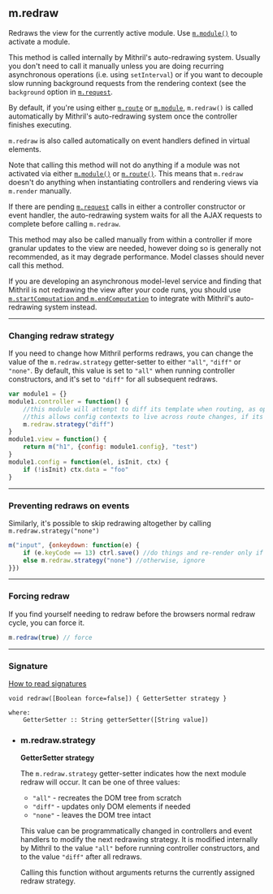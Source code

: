 ## m.redraw

Redraws the view for the currently active module. Use [`m.module()`](mithril.module.md) to activate a module.

This method is called internally by Mithril's auto-redrawing system. Usually you don't need to call it manually unless you are doing recurring asynchronous operations (i.e. using `setInterval`) or if you want to decouple slow running background requests from the rendering context (see the `background` option in [`m.request`](mithril.request.md).

By default, if you're using either [`m.route`](mithril.route.md) or [`m.module`](mithril.module.md), `m.redraw()` is called automatically by Mithril's auto-redrawing system once the controller finishes executing.

`m.redraw` is also called automatically on event handlers defined in virtual elements.

Note that calling this method will not do anything if a module was not activated via either [`m.module()`](mithril.module.md) or [`m.route()`](mithril.route.md). This means that `m.redraw` doesn't do anything when instantiating controllers and rendering views via `m.render` manually.

If there are pending [`m.request`](mithril.request.md) calls in either a controller constructor or event handler, the auto-redrawing system waits for all the AJAX requests to complete before calling `m.redraw`.

This method may also be called manually from within a controller if more granular updates to the view are needed, however doing so is generally not recommended, as it may degrade performance. Model classes should never call this method.

If you are developing an asynchronous model-level service and finding that Mithril is not redrawing the view after your code runs, you should use [`m.startComputation` and `m.endComputation`](mithril.computation.md) to integrate with Mithril's auto-redrawing system instead.

---

### Changing redraw strategy

If you need to change how Mithril performs redraws, you can change the value of the `m.redraw.strategy` getter-setter to either `"all"`, `"diff"` or `"none"`. By default, this value is set to `"all"` when running controller constructors, and it's set to `"diff"` for all subsequent redraws.

```javascript
var module1 = {}
module1.controller = function() {
	//this module will attempt to diff its template when routing, as opposed to re-creating the view from scratch.
	//this allows config contexts to live across route changes, if its element does not need to be recreated by the diff
	m.redraw.strategy("diff")
}
module1.view = function() {
	return m("h1", {config: module1.config}, "test")
}
module1.config = function(el, isInit, ctx) {
	if (!isInit) ctx.data = "foo"
}
```

---

### Preventing redraws on events

Similarly, it's possible to skip redrawing altogether by calling `m.redraw.strategy("none")`

```javascript
m("input", {onkeydown: function(e) {
	if (e.keyCode == 13) ctrl.save() //do things and re-render only if the `enter` key was pressed
	else m.redraw.strategy("none") //otherwise, ignore
}})
```

---

### Forcing redraw

If you find yourself needing to redraw before the browsers normal redraw cycle, you can force it.

```javascript
m.redraw(true) // force
```

---

### Signature

[How to read signatures](how-to-read-signatures.md)

```clike
void redraw([Boolean force=false]) { GetterSetter strategy }

where:
	GetterSetter :: String getterSetter([String value])
```

-	<a name="strategy"></a>

	### m.redraw.strategy

	**GetterSetter strategy**

	The `m.redraw.strategy` getter-setter indicates how the next module redraw will occur. It can be one of three values:

	-	`"all"` - recreates the DOM tree from scratch
	-	`"diff"` - updates only DOM elements if needed
	-	`"none"` - leaves the DOM tree intact

	This value can be programmatically changed in controllers and event handlers to modify the next redrawing strategy. It is modified internally by Mithril to the value `"all"` before running controller constructors, and to the value `"diff"` after all redraws.

	Calling this function without arguments returns the currently assigned redraw strategy.
